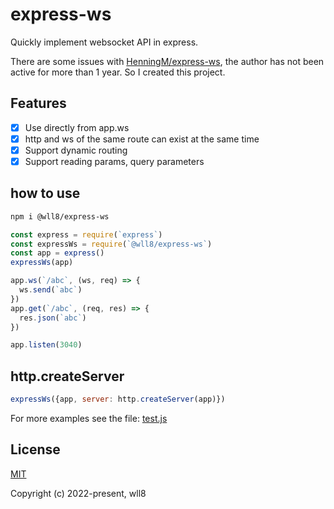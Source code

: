 # express-ws
Quickly implement websocket API in express.

There are some issues with [HenningM/express-ws](https://github.com/HenningM/express-ws), the author has not been active for more than 1 year. So I created this project.

## Features
- [x] Use directly from app.ws
- [x] http and ws of the same route can exist at the same time
- [x] Support dynamic routing
- [x] Support reading params, query parameters

## how to use

``` sh
npm i @wll8/express-ws
```

``` js
const express = require(`express`)
const expressWs = require(`@wll8/express-ws`)
const app = express()
expressWs(app)

app.ws(`/abc`, (ws, req) => {
  ws.send(`abc`)
})
app.get(`/abc`, (req, res) => {
  res.json(`abc`)
})

app.listen(3040)
```

## http.createServer
``` js
expressWs({app, server: http.createServer(app)})
```

For more examples see the file: [test.js](./test/index.test.js)

## License
[MIT](https://opensource.org/licenses/MIT)

Copyright (c) 2022-present, wll8